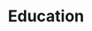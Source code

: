 ---
title: 'Education'
degrees:
  - degree: 'Bachelor of Computer Applications - Data Science'
    institution: 'SRM Institute of Science and Technology'
    location: 'Kattankulathur, Tamil Nadu, IN'
    period: '2022 - 2025'
  - degree: 'Matriculation and Higher Secondary (CBSE)'
    institution: 'ST Xavier’s School'
    location: 'Hazaribagh, Jharkhand, IN'
    period: '2021'
---